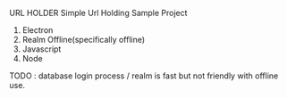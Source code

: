 URL HOLDER
Simple Url Holding Sample Project

1) Electron
2) Realm Offline(specifically offline)
3) Javascript
4) Node

TODO : database login process / realm is fast but not friendly with offline use.